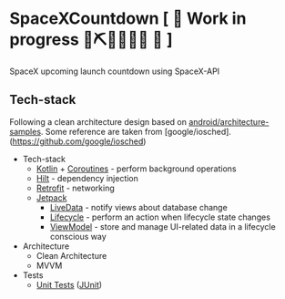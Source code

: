 # SpaceXCountdown [ 🚧 Work in progress 👷⛏👷🔧️👷🔧 🚧 ]
SpaceX upcoming launch countdown using SpaceX-API

## Tech-stack
Following a clean architecture design based on [android/architecture-samples](https://github.com/android/architecture-samples). Some reference are taken from [google/iosched].(https://github.com/google/iosched)
* Tech-stack
  * [Kotlin](https://kotlinlang.org/) + [Coroutines](https://kotlinlang.org/docs/reference/coroutines-overview.html) - perform background operations
  * [Hilt](https://developer.android.com/training/dependency-injection/hilt-android) - dependency injection
  * [Retrofit](https://square.github.io/retrofit/) - networking
  * [Jetpack](https://developer.android.com/jetpack)
    * [LiveData](https://developer.android.com/topic/libraries/architecture/livedata) - notify views about database change
    * [Lifecycle](https://developer.android.com/topic/libraries/architecture/lifecycle) - perform an action when lifecycle state changes
    * [ViewModel](https://developer.android.com/topic/libraries/architecture/viewmodel) - store and manage UI-related data in a lifecycle conscious way
* Architecture
    * Clean Architecture
    * MVVM
* Tests
    * [Unit Tests](https://en.wikipedia.org/wiki/Unit_testing) ([JUnit](https://junit.org/junit4/))
